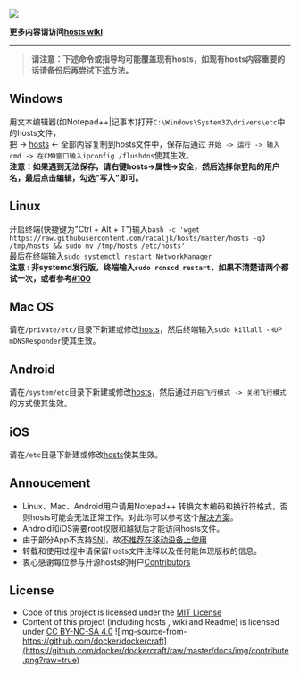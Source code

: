 ![](http://www.google.com/logos/doodles/2015/holidays-2015-day-3-6399865393250304-hp2x.jpg)

**更多内容请访问[hosts wiki](https://github.com/racaljk/hosts/wiki)**

-----------------

> **请注意：下述命令或指导均可能覆盖现有hosts，如现有hosts内容重要的话请备份后再尝试下述方法。**

## Windows
用文本编辑器(如Notepad++|记事本)打开`C:\Windows\System32\drivers\etc`中的hosts文件，  
把 -> [hosts](https://raw.githubusercontent.com/racaljk/hosts/master/hosts) <- 全部内容复制到hosts文件中，保存后通过
```开始 -> 运行 -> 输入cmd -> 在CMD窗口输入ipconfig /flushdns```使其生效。
<br>**注意：如果遇到无法保存，请右键hosts->属性->安全，然后选择你登陆的用户名，最后点击编辑，勾选"写入"即可。**

## Linux 
开启终端(快捷键为"Ctrl + Alt + T")输入`bash -c 'wget https://raw.githubusercontent.com/racaljk/hosts/master/hosts -qO /tmp/hosts && sudo mv /tmp/hosts /etc/hosts'`
<br>最后在终端输入`sudo systemctl restart NetworkManager`
<br>**注意 : 非systemd发行版，终端输入`sudo rcnscd restart`，如果不清楚请两个都试一次，或者参考[#100](https://github.com/racaljk/hosts/issues/100)**

## Mac OS
请在`/private/etc/`目录下新建或修改[hosts](https://raw.githubusercontent.com/racaljk/hosts/master/hosts)，然后终端输入`sudo killall -HUP mDNSResponder`使其生效。

## Android
请在`/system/etc`目录下新建或修改[hosts](https://raw.githubusercontent.com/racaljk/hosts/master/hosts)，然后通过`开启飞行模式 -> 关闭飞行模式 `的方式使其生效。

## iOS 
请在`/etc`目录下新建或修改[hosts](https://raw.githubusercontent.com/racaljk/hosts/master/hosts)使其生效。

## Annoucement
* Linux、Mac、Android用户请用Notepad++ 转换文本编码和换行符格式，否则hosts可能会无法正常工作。对此你可以参考这个[解决方案](http://www.zhihu.com/question/29064201/answer/63612656)。
* Android和iOS需要root权限和越狱后才能访问hosts文件。
* 由于部分App不支持[SNI](https://en.wikipedia.org/wiki/Server_Name_Indication)，故[不推荐在移动设备上使用](https://github.com/racaljk/hosts/wiki/%E4%B8%BA%E4%BB%80%E4%B9%88%E4%B8%8D%E6%8E%A8%E8%8D%90%E5%9C%A8%E7%A7%BB%E5%8A%A8%E8%AE%BE%E5%A4%87%E4%B8%8A%E4%BD%BF%E7%94%A8hosts%EF%BC%9F)
* 转载和使用过程中请保留hosts文件注释以及任何能体现版权的信息。
* 衷心感谢每位参与开源hosts的用户[Contributors](https://github.com/racaljk/hosts/graphs/contributors)

## License
* Code of this project is licensed under the [MIT License](https://github.com/racaljk/hosts/blob/master/LICENSE)
* Content of this project (including hosts , wiki and Readme) is licensed under [CC BY-NC-SA 4.0](https://creativecommons.org/licenses/by-nc-sa/4.0/)
![img-source-from-https://github.com/docker/dockercraft](https://github.com/docker/dockercraft/raw/master/docs/img/contribute.png?raw=true)
